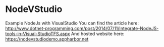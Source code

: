 NodeVStudio
===========

Example NodeJs with VisualStudio
You can find the article here: http://www.dotnet-programming.com/post/2014/07/11/Integrate-NodeJS-tools-in-Visual-StudioTFS.aspx
And hosted website here: https://nodevstudiodemo.appharbor.net
